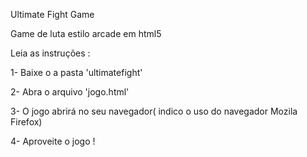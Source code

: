 Ultimate Fight Game

Game de luta estilo arcade  em html5

Leia as instruções :

1- Baixe o a pasta 'ultimatefight'

2- Abra o arquivo 'jogo.html'

3- O jogo abrirá no seu navegador( indico o uso do navegador Mozila Firefox)

4- Aproveite o jogo !
